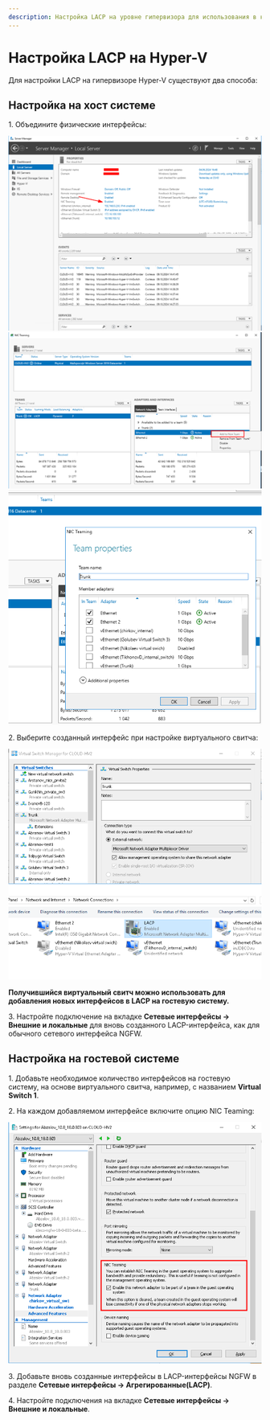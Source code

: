 ```yaml
---
description: Настройка LACP на уровне гипервизора для использования в качестве одного сетевого интерфейса NGFW.
---
```


# Настройка LACP на Hyper-V

Для настройки LACP на гипервизоре Hyper-V существуют два способа:

## Настройка на хост системе

1\. Объедините физические интерфейсы:

![](/.gitbook/assets/lacp-hyperv1.png)
![](/.gitbook/assets/lacp-hyperv2.png)
![](/.gitbook/assets/lacp-hyperv3.png)

2\. Выберите созданный интерфейс при настройке виртуального свитча:

![](/.gitbook/assets/lacp-hyperv4.png)

**Получившийся виртуальный свитч можно использовать для добавления новых интерфейсов в LACP на гостевую систему.**

3\. Настройте подключение на вкладке **Сетевые интерфейсы -> Внешние и локальные** для вновь созданного LACP-интерфейса, как для обычного сетевого интерфейса NGFW.

## Настройка на гостевой системе

1\. Добавьте необходимое количество интерфейсов на гостевую систему, на основе виртуального свитча, например, с названием **Virtual Switch 1**.

2\. На каждом добавляемом интерфейсе включите опцию NIC Teaming:

![](/.gitbook/assets/lacp-hyperv5.png)

3\. Добавьте вновь созданные интерфейсы в LACP-интерфейсы NGFW в разделе **Сетевые интерфейсы -> Агрегированные(LACP)**.

4\. Настройте подключения на вкладке **Сетевые интерфейсы -> Внешние и локальные**.